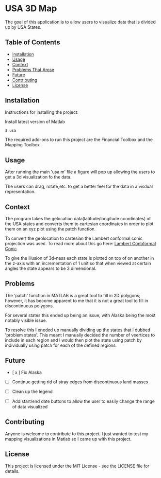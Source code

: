 # USA 3D Map

The goal of this application is to allow users to visualize data that is divided up by USA States.

## Table of Contents

- [Installation](#installation)
- [Usage](#usage)
- [Context](#context)
- [Problems That Arose](#problems)
- [Future](#future)
- [Contributing](#contributing)
- [License](#license)

## Installation

Instructions for installing the project:

Install latest version of Matlab


``` bash
$ usa
```

The required add-ons to run this project are the Financial Toolbox and the Mapping Toolbox
## Usage
After running the main 'usa.m' file a figure will pop up allowing the users to get a 3d visualization fo the data.

The users can drag, rotate,etc. to get a better feel for the data in a visdual representation.

## Context
The program takes the gelocation data(latitude/longitude coordinates) of the USA states and converts them to cartesian coordinates in order to plot them on an xyz plot using the patch function.

To convert the geolocation to cartesian the Lambert conformal conic projection was used. To read more about this go here: [Lambert Conbformal Conic](https://desktop.arcgis.com/en/arcmap/latest/map/projections/lambert-conformal-conic.htm#:~:text=The%20Lambert%20conformal%20conic%20map,west%20orientation%20at%20mid%2Dlatitudes.) 

To give the illusion of 3d-ness each state is plotted on top of on another in the z-axis with an incrementation of 1 unit so that when viewed at certain angles the state appears to be 3 dimensional.

## Problems
The 'patch' function in MATLAB is a great tool to fill in 2D polygons; however, it has become apparent to me that it is not a great tool to fill in discontinuous polygons.

For several states this ended up being an issue, with Alaska being the most notably visible issue.

To resolve this I eneded up manually dividing up the states that I dubbed 'problem states'.
This meant I manually decided the number of veertices to include in each region and I would then plot the state using patch by individually using patch for each of the defined regions.

## Future
- [ x ] Fix Alaska
- [ ] Continue getting rid of stray edges from discontinuous land masses
- [ ] Clean up the legend
- [ ] Add start/end date buttons to allow the user to easily change the range of data visualized


## Contributing
Anyone is welcome to contribute to this project.
I just wanted to test my mapping visualizations in Matlab so I came up with this project.

## License
This project is licensed under the MIT License - see the LICENSE file for details.
